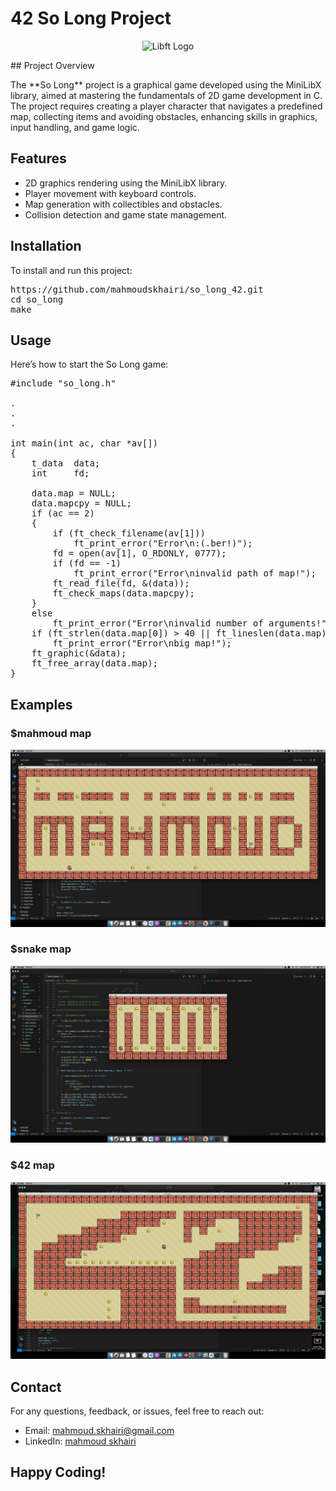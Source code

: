 # 42 So Long Project

<p align="center">
  <img src="so_long.png" alt="Libft Logo" style="max-width: 100%; height: auto;">
</p>
## Project Overview

<p>
The **So Long** project is a graphical game developed using the MiniLibX library, aimed at mastering the fundamentals of 2D game development in C. The project requires creating a player character that navigates a predefined map, collecting items and avoiding obstacles, enhancing skills in graphics, input handling, and game logic.
</p>

## Features

<ul>
  <li>2D graphics rendering using the MiniLibX library.</li>
  <li>Player movement with keyboard controls.</li>
  <li>Map generation with collectibles and obstacles.</li>
  <li>Collision detection and game state management.</li>
</ul>

## Installation

<p>To install and run this project:</p>

<pre>
https://github.com/mahmoudskhairi/so_long_42.git
cd so_long
make
</pre>

## Usage

<p>Here’s how to start the So Long game:</p>

<pre>
#include "so_long.h"

.
.
.

int	main(int ac, char *av[])
{
	t_data	data;
	int		fd;

	data.map = NULL;
	data.mapcpy = NULL;
	if (ac == 2)
	{
		if (ft_check_filename(av[1]))
			ft_print_error("Error\n:(.ber!)");
		fd = open(av[1], O_RDONLY, 0777);
		if (fd == -1)
			ft_print_error("Error\ninvalid path of map!");
		ft_read_file(fd, &(data));
		ft_check_maps(data.mapcpy);
	}
	else
		ft_print_error("Error\ninvalid number of arguments!");
	if (ft_strlen(data.map[0]) > 40 || ft_lineslen(data.map) > 21)
		ft_print_error("Error\nbig map!");
	ft_graphic(&data);
	ft_free_array(data.map);
}
</pre>

## Examples

### $mahmoud map

<p align="center">
  <img src="so_long_mahmoud.jpg" alt="Libft Logo" style="max-width: 100%; height: auto;">
</p>

### $snake map
<p align="center">
  <img src="so_long_snake.jpg" alt="Libft Logo" style="max-width: 100%; height: auto;">
</p>

### $42 map
<p align="center">
  <img src="so_long_42.jpg" alt="Libft Logo" style="max-width: 100%; height: auto;">
</p>


<h2 id="contact">Contact</h2>
<p>For any questions, feedback, or issues, feel free to reach out:</p>
<ul>
  <li>Email: <a href="mailto:mahmoud.skhairi@gmail.com">mahmoud.skhairi@gmail.com</a></li>
  <li>LinkedIn: <a href="https://www.linkedin.com/in/mahmoud-skhairi" target="_blank">mahmoud skhairi</a></li>
</ul>

<h2>Happy Coding!</h2>